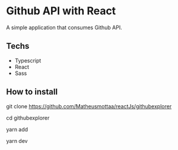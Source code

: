 # Github API with React 

A simple application that consumes Github API. 

## Techs 
  - Typescript 
  - React 
  - Sass

## How to install 

git clone https://github.com/Matheusmottaa/reactJs/githubexplorer

cd githubexplorer

yarn add 

yarn dev 
